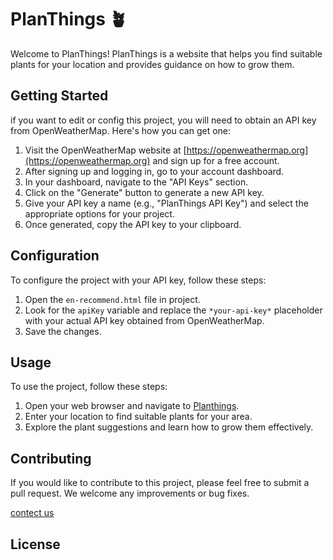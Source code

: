 # PlanThings 🪴

Welcome to PlanThings! PlanThings is a website that helps you find suitable plants for your location and provides guidance on how to grow them. 

## Getting Started

if you want to edit or config this project, you will need to obtain an API key from OpenWeatherMap. Here's how you can get one:

1. Visit the OpenWeatherMap website at [https://openweathermap.org](https://openweathermap.org) and sign up for a free account.
2. After signing up and logging in, go to your account dashboard.
3. In your dashboard, navigate to the "API Keys" section.
4. Click on the "Generate" button to generate a new API key.
5. Give your API key a name (e.g., "PlanThings API Key") and select the appropriate options for your project.
6. Once generated, copy the API key to your clipboard.

## Configuration

To configure the project with your API key, follow these steps:

1. Open the `en-recommend.html` file in project.
2. Look for the `apiKey` variable and replace the `*your-api-key*` placeholder with your actual API key obtained from OpenWeatherMap.
3. Save the changes.

## Usage

To use the project, follow these steps:

1. Open your web browser and navigate to [Planthings](Planthings).
2. Enter your location to find suitable plants for your area.
3. Explore the plant suggestions and learn how to grow them effectively.

## Contributing

If you would like to contribute to this project, please feel free to submit a pull request. We welcome any improvements or bug fixes.

[contect us](mailto:)

## License
